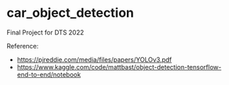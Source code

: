 # car_object_detection

Final Project for DTS 2022

Reference: 
- https://pjreddie.com/media/files/papers/YOLOv3.pdf
- https://www.kaggle.com/code/mattbast/object-detection-tensorflow-end-to-end/notebook
